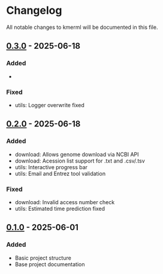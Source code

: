 # Changelog
All notable changes to kmerml will be documented in this file.

## [0.3.0] - 2025-06-18
### Added
- 
### Fixed
- utils: Logger overwrite fixed

## [0.2.0] - 2025-06-18
### Added
- download: Allows genome download via NCBI API
- download: Acession list support for .txt and .csv/.tsv
- utils: Interactive progress bar
- utils: Email and Entrez tool validation

### Fixed
- download: Invalid access number check
- utils: Estimated time prediction fixed

## [0.1.0] - 2025-06-01
### Added
- Basic project structure
- Base project documentation

[Unreleased]: https://github.com/username/kmerml/compare/v0.2.0...HEAD
[0.3.0]: https://github.com/username/kmerml/compare/v0.2.0...v0.3.0
[0.2.0]: https://github.com/username/kmerml/compare/v0.1.0...v0.2.0
[0.1.0]: https://github.com/username/kmerml/releases/tag/v0.1.0
